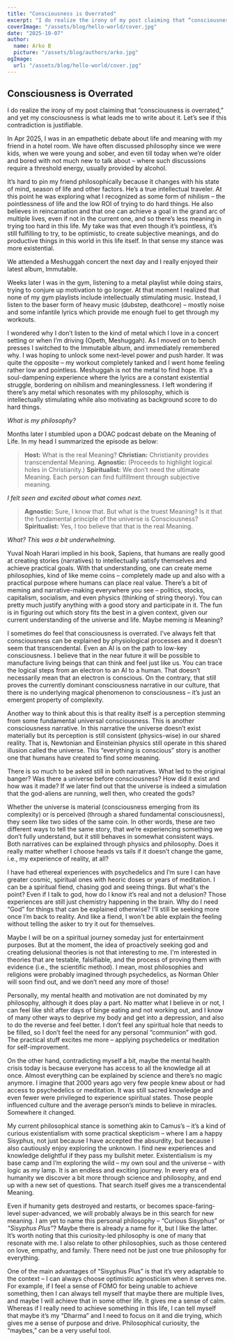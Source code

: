 ```yaml
---
title: "Consciousness is Overrated"
excerpt: "I do realize the irony of my post claiming that “consciousness is overrated,” and yet my consciousness is what leads me to write about it. Let’s see if this contradiction is justifiable."
coverImage: "/assets/blog/hello-world/cover.jpg"
date: "2025-10-07"
author:
  name: Arko B
  picture: "/assets/blog/authors/arko.jpg"
ogImage:
  url: "/assets/blog/hello-world/cover.jpg"
---
```


## Consciousness is Overrated

I do realize the irony of my post claiming that “consciousness is overrated,” and yet my consciousness is what leads me to write about it. Let’s see if this contradiction is justifiable.

In Apr 2025, I was in an empathetic debate about life and meaning with my friend in a hotel room. We have often discussed philosophy since we were kids, when we were young and sober, and even till today when we’re older and bored with not much new to talk about – where such discussions require a threshold energy, usually provided by alcohol.

It’s hard to pin my friend philosophically because it changes with his state of mind, season of life and other factors. He’s a true intellectual traveler. At this point he was exploring what I recognized as some form of nihilism – the pointlessness of life and the low ROI of trying to do hard things. He also believes in reincarnation and that one can achieve a goal in the grand arc of multiple lives, even if not in the current one, and so there’s less meaning in trying too hard in this life. My take was that even though it’s pointless, it’s still fulfilling to try, to be optimistic, to create subjective meanings, and do productive things in this world in this life itself. In that sense my stance was more existential. 

We attended a Meshuggah concert the next day and I really enjoyed their latest album, Immutable.

Weeks later I was in the gym, listening to a metal playlist while doing stairs, trying to conjure up motivation to go longer. At that moment I realized that none of my gym playlists include intellectually stimulating music. Instead, I listen to the baser form of heavy music (dubstep, deathcore) – mostly noise and some infantile lyrics which provide me enough fuel to get through my workouts. 

I wondered why I don’t listen to the kind of metal which I love in a concert setting or when I’m driving (Opeth, Meshuggah). As I moved on to bench presses I switched to the Immutable album, and immediately remembered why. I was hoping to unlock some next-level power and push harder. It was quite the opposite – my workout completely tanked and I went home feeling rather low and pointless. Meshuggah is not the metal to find hope. It’s a soul-dampening experience where the lyrics are a constant existential struggle, bordering on nihilism and meaninglessness. I left wondering if there’s any metal which resonates with my philosophy, which is intellectually stimulating while also motivating as background score to do hard things.

*What is my philosophy?* 

Months later I stumbled upon a DOAC podcast debate on the Meaning of Life. In my head I summarized the episode as below:
> **Host:** What is the real Meaning?
**Christian:** Christianity provides transcendental Meaning.
**Agnostic:** (Proceeds to highlight logical holes in Christianity.)
**Spiritualist:** We don’t need the ultimate Meaning. Each person can find fulfillment through subjective meaning.

*I felt seen and excited about what comes next.*

>**Agnostic:** Sure, I know that. But what is the truest Meaning? Is it that the fundamental principle of the universe is Consciousness?
**Spiritualist:** Yes, I too believe that that is the real Meaning.

*What? This was a bit underwhelming.*

Yuval Noah Harari implied in his book, Sapiens, that humans are really good at creating stories (narratives) to intellectually satisfy themselves and achieve practical goals. With that understanding, one can create meme philosophies, kind of like meme coins – completely made up and also with a practical purpose where humans can place real value. There’s a bit of meming and narrative-making everywhere you see – politics, stocks, capitalism, socialism, and even physics (thinking of string theory). You can pretty much justify anything with a good story and participate in it. The fun is in figuring out which story fits the best in a given context, given our current understanding of the universe and life. Maybe meming *is* Meaning?

I sometimes do feel that consciousness is overrated. I’ve always felt that consciousness can be explained by physiological processes and it doesn’t seem that transcendental. Even an AI is on the path to low-key consciousness. I believe that in the near future it will be possible to manufacture living beings that can think and feel just like us. You can trace the logical steps from an electron to an AI to a human. That doesn’t necessarily mean that an electron is conscious. On the contrary, that still proves the currently dominant consciousness narrative in our culture, that there is no underlying magical phenomenon to consciousness – it’s just an emergent property of complexity.

Another way to think about this is that reality itself is a perception stemming from some fundamental universal consciousness. This is another consciousness narrative. In this narrative the universe doesn’t exist materially but its perception is still consistent (physics-wise) in our shared reality. That is, Newtonian and Einsteinian physics still operate in this shared illusion called the universe. This “everything is conscious” story is another one that humans have created to find some meaning.

There is so much to be asked still in both narratives. What led to the original banger? Was there a universe before consciousness? How did it exist and how was it made? If we later find out that the universe is indeed a simulation that the god-aliens are running, well then, who created the gods?

Whether the universe is material (consciousness emerging from its complexity) or is perceived (through a shared fundamental consciousness), they seem like two sides of the same coin. In other words, these are two different ways to tell the same story, that we’re experiencing something we don’t fully understand, but it still behaves in somewhat consistent ways. Both narratives can be explained through physics and philosophy. Does it really matter whether I choose heads vs tails if it doesn’t change the game, i.e., my experience of reality, at all?

I have had ethereal experiences with psychedelics and I’m sure I can have greater cosmic, spiritual ones with heoric doses or years of meditation. I can be a spiritual fiend, chasing god and seeing things. But what's the point? Even if I talk to god, how do I know it’s real and not a delusion? Those experiences are still just chemistry happening in the brain. Why do I need “God” for things that can be explained otherwise? I’ll still be seeking more once I’m back to reality. And like a fiend, I won't be able explain the feeling without telling the asker to try it out for themselves. 

Maybe I will be on a spiritual journey someday just for entertainment purposes. But at the moment, the idea of proactively seeking god and creating delusional theories is not that interesting to me. I'm interested in theories that are testable, falsifiable, and the process of proving them with evidence (i.e., the scientific method). I mean, most philosophies and religions were probably imagined through psychedelics, as Norman Ohler will soon find out, and we don’t need any more of those!

Personally, my mental health and motivation are not dominated by my philosophy, although it does play a part. No matter what I believe in or not, I can feel like shit after days of binge eating and not working out, and I know of many other ways to deprive my body and get into a depression, and also to do the reverse and feel better. I don’t feel any spiritual hole that needs to be filled, so I don’t feel the need for any personal “communion” with god. The practical stuff excites me more – applying psychedelics or meditation for self-improvement.

On the other hand, contradicting myself a bit, maybe the mental health crisis today is because everyone has access to all the knowledge all at once. Almost everything can be explained by science and there’s no magic anymore. I imagine that 2000 years ago very few people knew about or had access to psychedelics or meditation. It was still sacred knowledge and even fewer were privileged to experience spiritual states. Those people influenced culture and the average person’s minds to believe in miracles. Somewhere it changed.

My current philosophical stance is something akin to Camus’s – it’s a kind of curious existentialism with some practical skepticism – where I am a happy Sisyphus, not just because I have accepted the absurdity, but because I also cautiously enjoy exploring the unknown. I find new experiences and knowledge delightful if they pass my bullshit meter. Existentialism is my base camp and I’m exploring the wild – my own soul and the universe – with logic as my lamp. It is an endless and exciting journey. In every era of humanity we discover a bit more through science and philosophy, and end up with a new set of questions. That search itself gives me a transcendental Meaning.

Even if humanity gets destroyed and restarts, or becomes space-faring-level super-advanced, we will probably always be in this search for new meaning. I am yet to name this personal philosophy – “Curious Sisyphus” or *“Sisyphus Plus”*? Maybe there is already a name for it, but I like the latter. It’s worth noting that this curiosity-led philosophy is one of many that resonate with me. I also relate to other philosophies, such as those centered on love, empathy, and family. There need not be just one true philosophy for everything.

One of the main advantages of “Sisyphus Plus” is that it’s very adaptable to the context – I can always choose optimistic agnosticism when it serves me. For example, if I feel a sense of FOMO for being unable to achieve something, then I can always tell myself that maybe there are multiple lives, and maybe I will achieve that in some other life. It gives me a sense of calm. Whereas if I really need to achieve something in this life, I can tell myself that maybe it’s my “Dharma” and I need to focus on it and die trying, which gives me a sense of purpose and drive. Philosophical curiosity, the “maybes,” can be a very useful tool.